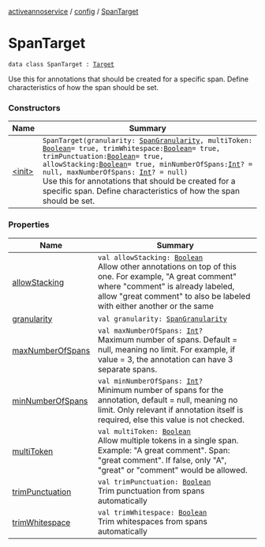 [activeannoservice](../../index.md) / [config](../index.md) / [SpanTarget](./index.md)

# SpanTarget

`data class SpanTarget : `[`Target`](../-target.md)

Use this for annotations that should be created for a specific span. Define characteristics of how the span should be set.

### Constructors

| Name | Summary |
|---|---|
| [&lt;init&gt;](-init-.md) | `SpanTarget(granularity: `[`SpanGranularity`](../-span-granularity/index.md)`, multiToken: `[`Boolean`](https://kotlinlang.org/api/latest/jvm/stdlib/kotlin/-boolean/index.html)` = true, trimWhitespace: `[`Boolean`](https://kotlinlang.org/api/latest/jvm/stdlib/kotlin/-boolean/index.html)` = true, trimPunctuation: `[`Boolean`](https://kotlinlang.org/api/latest/jvm/stdlib/kotlin/-boolean/index.html)` = true, allowStacking: `[`Boolean`](https://kotlinlang.org/api/latest/jvm/stdlib/kotlin/-boolean/index.html)` = true, minNumberOfSpans: `[`Int`](https://kotlinlang.org/api/latest/jvm/stdlib/kotlin/-int/index.html)`? = null, maxNumberOfSpans: `[`Int`](https://kotlinlang.org/api/latest/jvm/stdlib/kotlin/-int/index.html)`? = null)`<br>Use this for annotations that should be created for a specific span. Define characteristics of how the span should be set. |

### Properties

| Name | Summary |
|---|---|
| [allowStacking](allow-stacking.md) | `val allowStacking: `[`Boolean`](https://kotlinlang.org/api/latest/jvm/stdlib/kotlin/-boolean/index.html)<br>Allow other annotations on top of this one. For example, "A great comment" where "comment" is already labeled, allow "great comment" to also be labeled with either another or the same |
| [granularity](granularity.md) | `val granularity: `[`SpanGranularity`](../-span-granularity/index.md) |
| [maxNumberOfSpans](max-number-of-spans.md) | `val maxNumberOfSpans: `[`Int`](https://kotlinlang.org/api/latest/jvm/stdlib/kotlin/-int/index.html)`?`<br>Maximum number of spans. Default = null, meaning no limit. For example, if value = 3, the annotation can have 3 separate spans. |
| [minNumberOfSpans](min-number-of-spans.md) | `val minNumberOfSpans: `[`Int`](https://kotlinlang.org/api/latest/jvm/stdlib/kotlin/-int/index.html)`?`<br>Minimum number of spans for the annotation, default = null, meaning no limit. Only relevant if annotation itself is required, else this value is not checked. |
| [multiToken](multi-token.md) | `val multiToken: `[`Boolean`](https://kotlinlang.org/api/latest/jvm/stdlib/kotlin/-boolean/index.html)<br>Allow multiple tokens in a single span. Example:     "A great comment". Span: "great comment". If false, only "A", "great" or "comment" would be allowed. |
| [trimPunctuation](trim-punctuation.md) | `val trimPunctuation: `[`Boolean`](https://kotlinlang.org/api/latest/jvm/stdlib/kotlin/-boolean/index.html)<br>Trim punctuation from spans automatically |
| [trimWhitespace](trim-whitespace.md) | `val trimWhitespace: `[`Boolean`](https://kotlinlang.org/api/latest/jvm/stdlib/kotlin/-boolean/index.html)<br>Trim whitespaces from spans automatically |
